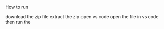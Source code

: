 How to run

download the zip file
extract the zip
open vs code
open the file in vs code
then run the 
